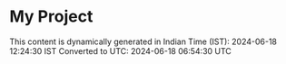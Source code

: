 # My Project

This content is dynamically generated in Indian Time (IST): 2024-06-18 12:24:30 IST
Converted to UTC: 2024-06-18 06:54:30 UTC
